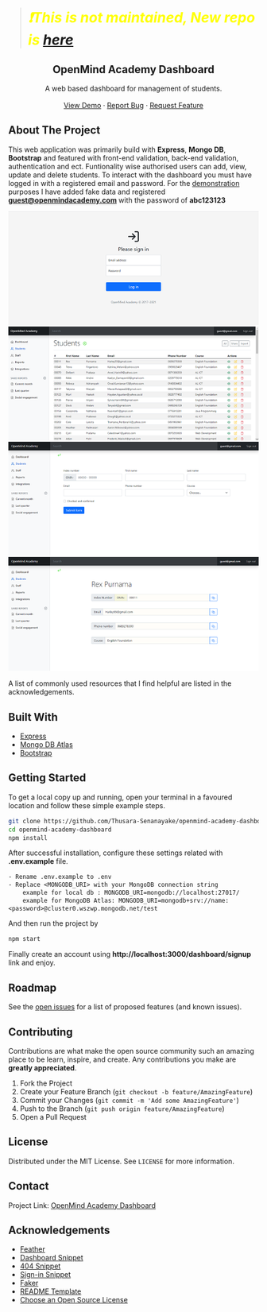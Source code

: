 > # _❗This is not maintained, New repo is [here](https://github.com/thusarasenanayake/openmind-academy-dashboard)_

<style>H1{color:yellow;}</style>

<p align="center">
  <h2 align="center">OpenMind Academy Dashboard</h3>

  <p align="center">
    A web based dashboard for management of students.
    <br />
    <br />
    <a href="https://openmindacademy.herokuapp.com/">View Demo</a>
    ·
    <a href="https://github.com/Thusara-Senanayake/openmind-academy-dashboard/issues">Report Bug</a>
    ·
    <a href="https://github.com/Thusara-Senanayake/openmind-academy-dashboard/issues">Request Feature</a>
  </p>
</p>

## About The Project

This web application was primarily build with **Express**, **Mongo DB**, **Bootstrap** and featured with front-end validation, back-end validation, authentication and ect. Funtionality wise authorised users can add, view, update and delete students. To interact with the dashboard you must have logged in with a registered email and password. For the [demonstration](https://openmindacademy.herokuapp.com/ "see the demo") purposes I have added fake data and registered **guest@openmindacademy.com** with the password of **abc123123**
<br />


[![a snapshot of the project][product-screenshot]](https://openmindacademy.herokuapp.com/)
[![a snapshot of the project][product-screenshot2]](https://openmindacademy.herokuapp.com/)
[![a snapshot of the project][product-screenshot3]](https://openmindacademy.herokuapp.com/)
[![a snapshot of the project][product-screenshot4]](https://openmindacademy.herokuapp.com/)

A list of commonly used resources that I find helpful are listed in the acknowledgements.

## Built With

- [Express](https://expressjs.com/)
- [Mongo DB Atlas](https://www.mongodb.com/cloud/atlas)
- [Bootstrap](https://getbootstrap.com)


<!-- GETTING STARTED -->

## Getting Started

To get a local copy up and running, open your terminal in a favoured location and follow these simple example steps.

  ```sh
  git clone https://github.com/Thusara-Senanayake/openmind-academy-dashboard.git openmind-academy-dashboard
  cd openmind-academy-dashboard
  npm install 
  ```
After successful installation, configure these settings related with **.env.example** file.

```
- Rename .env.example to .env
- Replace <MONGODB_URI> with your MongoDB connection string
    example for local db : MONGODB_URI=mongodb://localhost:27017/
    example for MongoDB Atlas: MONGODB_URI=mongodb+srv://name:<password>@cluster0.wszwp.mongodb.net/test
```
And then run the project by
```sh
npm start
```
Finally create an account using **http://localhost:3000/dashboard/signup** link and enjoy.


## Roadmap

See the [open issues](https://github.com/Thusara-Senanayake/openmind-academy-dashboard/issues) for a list of proposed features (and known issues).

<!-- CONTRIBUTING -->

## Contributing

Contributions are what make the open source community such an amazing place to be learn, inspire, and create. Any contributions you make are **greatly appreciated**.

1. Fork the Project
2. Create your Feature Branch (`git checkout -b feature/AmazingFeature`)
3. Commit your Changes (`git commit -m 'Add some AmazingFeature'`)
4. Push to the Branch (`git push origin feature/AmazingFeature`)
5. Open a Pull Request

<!-- LICENSE -->

## License

Distributed under the MIT License. See `LICENSE` for more information.

<!-- CONTACT -->

## Contact

Project Link: [OpenMind Academy Dashboard](https://github.com/Thusara-Senanayake/openmind-academy-dashboard)

<!-- ACKNOWLEDGEMENTS -->

## Acknowledgements

- [Feather](https://feathericons.com/)
- [Dashboard Snippet](https://getbootstrap.com/docs/5.1/examples/dashboard/)
- [404 Snippet](https://codepen.io/uiswarup/pen/XWdXGGV)
- [Sign-in Snippet](https://getbootstrap.com/docs/5.1/examples/sign-in/)
- [Faker](https://www.npmjs.com/package/faker)
- [README Template](https://github.com/othneildrew/Best-README-Template)
- [Choose an Open Source License](https://choosealicense.com)

[product-screenshot]: /public/assets/img/SNAG-21082813112400.png
[product-screenshot2]: /public/assets/img/SNAG-21082813115200.png
[product-screenshot3]: /public/assets/img/SNAG-21082813153800.png
[product-screenshot4]: /public/assets/img/SNAG-21082813200100.png
